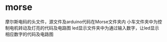 # morse
摩尔斯电码的头文件，源文件及arduino代码在Morse文件夹内
小车文件夹中为控制电机转动及灯亮的代码及电路图
led显示文件夹中为通过输入数字，让led显示相应数字的代码及电路图
